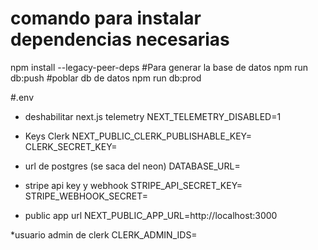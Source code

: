 # comando para instalar dependencias necesarias 
npm install --legacy-peer-deps
#Para generar la base de datos
npm run db:push 
#poblar db de datos
npm run db:prod


#.env 

* deshabilitar next.js telemetry
NEXT_TELEMETRY_DISABLED=1

* Keys Clerk
NEXT_PUBLIC_CLERK_PUBLISHABLE_KEY=
CLERK_SECRET_KEY=

* url de postgres (se saca del neon)
DATABASE_URL= 

* stripe api key y webhook
STRIPE_API_SECRET_KEY=
STRIPE_WEBHOOK_SECRET=

* public app url
NEXT_PUBLIC_APP_URL=http://localhost:3000

 *usuario admin de clerk
CLERK_ADMIN_IDS=
